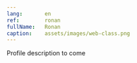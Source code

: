```yaml
---
lang:       en
ref:        ronan
fullName:   Ronan
caption:    assets/images/web-class.png
---
```


Profile description to come
